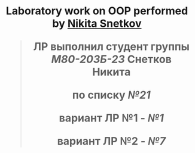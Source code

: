 <h1 align="center">Laboratory work on OOP performed by <a href="https://t.me/s4pfir" target="_blank">Nikita Snetkov</a> 


  
>**ЛР выполнил студент группы ***М80-203Б-23*** Снетков Никита**
>
>**по списку ***№21*****
>
>**вариант ЛР №1 - ***№1*****
>>
>**вариант ЛР №2 - ***№7*****
